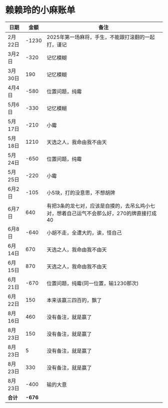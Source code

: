 # 赖赖玲的小麻账单

| 日期     | 金额   | 备注                                                               |
|----------|--------|-------------------------------------------------------------------|
| 2月22日  | -1230  | 2025年第一场麻将，手生，不能跟打滚翻的一起打，谨记                   |
| 3月2日   | -320   | 记忆模糊                                                           |
| 3月30日  | 190    | 记忆模糊                                                           |
| 4月4日   | -580   | 位置问题，纯霉                                                     |
| 5月6日   | -330   | 记忆模糊                                                           |
| 5月17日  | -210   | 小霉                                                              |
| 5月18日  | 1210   | 天选之人，我命由我不由天                                           |
| 5月24日  | -650   | 位置问题，纯霉                                                     |
| 5月25日  | -220   | 小霉                                                              |
| 6月2日   | -105   | 小5块，打的没意思，不想胡牌                                        |
| 6月7日   | 640    | 有把3条的龙七对，应该是自摸的，去吊幺鸡小七对，想着自己运气不会那么好，270的牌直接打成40 |
| 6月8日   | -640   | 小胡不走，全遭大的，诶，怪自己                                     |
| 6月14日  | 670    | 天选之人，我命由我不由天                                           |
| 6月15日  | 870    | 天选之人，我命由我不由天                                           |
| 6月21日  | -670   | 位置问题，纯霉(同一位置，输1230那次)                                |
| 6月22日  | 150    | 本来该赢三四百的，飘了                                             |
| 8月16日  | 460    | 没有备注，就是赢了                                                 |
| 8月23日  | 150    | 没有备注，就是赢了                                                 |
| 8月23日  | 5      | 没有备注，就是赢了                                                 |
| 8月23日  | 330    | 没有备注，就是赢了                                                 |
| 8月23日  | -400   | 输的大意                                                          |
| **合计** | **-676** |                                                                 |

